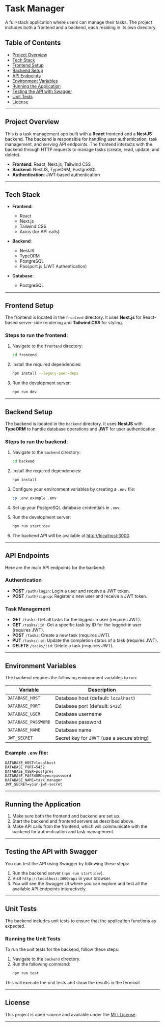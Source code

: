 # Task Manager

A full-stack application where users can manage their tasks. The project includes both a frontend and a backend, each residing in its own directory.

## Table of Contents

- [Project Overview](#project-overview)
- [Tech Stack](#tech-stack)
- [Frontend Setup](#frontend-setup)
- [Backend Setup](#backend-setup)
- [API Endpoints](#api-endpoints)
- [Environment Variables](#environment-variables)
- [Running the Application](#running-the-application)
- [Testing the API with Swagger](#testing-the-api-with-swagger)
- [Unit Tests](#unit-tests)
- [License](#license)

---

## Project Overview

This is a task management app built with a **React** frontend and a **NestJS** backend. The backend is responsible for handling user authentication, task management, and serving API endpoints. The frontend interacts with the backend through HTTP requests to manage tasks (create, read, update, and delete).

- **Frontend**: React, Next.js, Tailwind CSS
- **Backend**: NestJS, TypeORM, PostgreSQL
- **Authentication**: JWT-based authentication

---

## Tech Stack

- **Frontend**:
  - React
  - Next.js
  - Tailwind CSS
  - Axios (for API calls)
  
- **Backend**:
  - NestJS
  - TypeORM
  - PostgreSQL
  - Passport.js (JWT Authentication)

- **Database**:
  - PostgreSQL

---

## Frontend Setup

The frontend is located in the `frontend` directory. It uses **Next.js** for React-based server-side rendering and **Tailwind CSS** for styling.

### Steps to run the frontend:

1. Navigate to the `frontend` directory:
   ```bash
   cd frontend
   ```

2. Install the required dependencies:
   ```bash
   npm install --legacy-peer-deps
   ```

3. Run the development server:
   ```bash
   npm run dev
   ```


---

## Backend Setup

The backend is located in the `backend` directory. It uses **NestJS** with **TypeORM** to handle database operations and **JWT** for user authentication.

### Steps to run the backend:

1. Navigate to the `backend` directory:
   ```bash
   cd backend
   ```

2. Install the required dependencies:
   ```bash
   npm install
   ```

3. Configure your environment variables by creating a `.env` file:
   ```bash
   cp .env.example .env
   ```

4. Set up your PostgreSQL database credentials in `.env`.

5. Run the development server:
   ```bash
   npm run start:dev
   ```

6. The backend API will be available at [http://localhost:3000](http://localhost:3000).

---

## API Endpoints

Here are the main API endpoints for the backend:

### Authentication

- **POST** `/auth/login`: Login a user and receive a JWT token.
- **POST** `/auth/signup`: Register a new user and receive a JWT token.

### Task Management

- **GET** `/tasks`: Get all tasks for the logged-in user (requires JWT).
- **GET** `/tasks/:id`: Get a specific task by ID for the logged-in user (requires JWT).
- **POST** `/tasks`: Create a new task (requires JWT).
- **PUT** `/tasks/:id`: Update the completion status of a task (requires JWT).
- **DELETE** `/tasks/:id`: Delete a task (requires JWT).

---

## Environment Variables

The backend requires the following environment variables to run:

| Variable              | Description                            |
|-----------------------|----------------------------------------|
| `DATABASE_HOST`        | Database host (default: `localhost`)   |
| `DATABASE_PORT`        | Database port (default: `5432`)        |
| `DATABASE_USER`        | Database username                      |
| `DATABASE_PASSWORD`    | Database password                      |
| `DATABASE_NAME`        | Database name                          |
| `JWT_SECRET`           | Secret key for JWT (use a secure string)|

### Example `.env` file:

```env
DATABASE_HOST=localhost
DATABASE_PORT=5432
DATABASE_USER=postgres
DATABASE_PASSWORD=yourpassword
DATABASE_NAME=task_manager
JWT_SECRET=your-jwt-secret
```

---

## Running the Application

1. Make sure both the frontend and backend are set up.
2. Start the backend and frontend servers as described above.
3. Make API calls from the frontend, which will communicate with the backend for authentication and task management.

---

## Testing the API with Swagger

You can test the API using Swagger by following these steps:

1. Run the backend server (`npm run start:dev`).
2. Visit `http://localhost:3000/api` in your browser.
3. You will see the Swagger UI where you can explore and test all the available API endpoints interactively.

---

## Unit Tests

The backend includes unit tests to ensure that the application functions as expected.

### Running the Unit Tests

To run the unit tests for the backend, follow these steps:

1. Navigate to the `backend` directory.
2. Run the following command:
   ```bash
   npm run test
   ```

This will execute the unit tests and show the results in the terminal.

---

## License

This project is open-source and available under the [MIT License](LICENSE).

---
